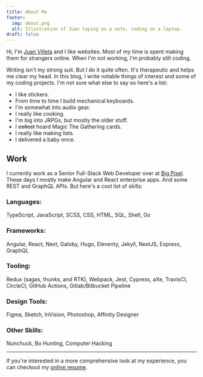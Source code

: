 ```yaml
---
title: About Me
footer:
  img: about.png
  alt: Illustration of Juan laying on a sofa, coding on a laptop.
draft: false
---
```


Hi, I'm [Juan Villela](https://www.juanvillela.dev/) and I like websites. Most of my time is spent making them for strangers online. When I'm not working, I'm probably still coding.

Writing isn't my strong suit. But I do it quite often. It's therapeutic and helps me clear my head. In this blog, I write notable things of interest and some of my coding projects. I'm not sure what else to say so here's a list:

- I like stickers.
- From time to time I build mechanical keyboards.
- I'm somewhat into audio gear.
- I really like cooking.
- I'm big into JRPGs, but mostly the older stuff.
- I ~~collect~~ hoard Magic The Gathering cards.
- I really like making lists.
- I delivered a baby once.

## Work

I currently work as a Senior Full-Stack Web Developer over at [Big Pixel](https://thebigpixel.net/). These days I mostly make Angular and React enterprise apps. And some REST and GraphQL APIs. But here's a cool list of skills:

### Languages:

TypeScript, JavaScript, SCSS, CSS, HTML, SQL, Shell, Go

### Frameworks:

Angular, React, Next, Gatsby, Hugo, Eleventy, Jekyll, NestJS, Express, GraphQL

### Tooling:

Redux (sagas, thunks, and RTK), Webpack, Jest, Cypress, aXe, TravisCI, CircleCI, GitHub Actions, Gitlab/Bitbucket Pipeline

### Design Tools:

Figma, Sketch, InVision, Photoshop, Affinity Designer

### Other Skills:

Nunchuck, Bo Hunting, Computer Hacking

---

If you're interested in a more comprehensive look at my experience, you can checkout my [online resume](https://resume.juanvillela.dev).
